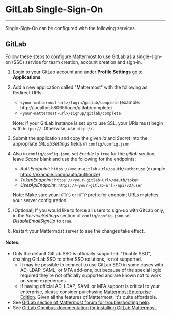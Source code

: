 # GitLab Single-Sign-On 
___
Single-Sign-On can be configured with the following services.

## GitLab 

Follow these steps to configure Mattermost to use GitLab as a single-sign-on (SSO) service for team creation, account creation and sign-in.

1. Login to your GitLab account and under **Profile Settings** go to **Applications**.
2. Add a new application called "Mattermost" with the following as Redirect URIs:
    * `<your-mattermost-url>/login/gitlab/complete` (example: http://localhost:8065/login/gitlab/complete)
    * `<your-mattermost-url>/signup/gitlab/complete`
  
    Note: If your GitLab instance is set up to use SSL, your URIs must begin with `https://`. Otherwise, use `http://`.

3. Submit the application and copy the given _Id_ and _Secret_ into the appropriate _GitLabSettings_ fields in `config/config.json`

4. Also in `config/config.json`, set _Enable_ to `true` for the _gitlab_ section, leave _Scope_ blank and use the following for the endpoints:
    * _AuthEndpoint_: `https://<your-gitlab-url>/oauth/authorize` (example https://example.com/oauth/authorize)  
    * _TokenEndpoint_: `https://<your-gitlab-url>/oauth/token`  
    * _UserApiEndpoint_: `https://<your-gitlab-url>/api/v3/user`  
  
    Note: Make sure your `HTTPS` or `HTTP` prefix for endpoint URLs matches your server configuration. 

5. (Optional) If you would like to force all users to sign-up with GitLab only, in the _ServiceSettings_ section of `config/config.json` set _DisableEmailSignUp_ to `true`.

6. Restart your Mattermost server to see the changes take effect.

#### Notes: 
- Only the default GitLab SSO is officially supported. "Double SSO", chaining GitLab SSO to other SSO solutions, is not supported. 
   - It may be possible to connect to use GitLab SSO in some cases with AD, LDAP, SAML, or MFA add-ons, but because of the special logic required they're not officially supported and are known not to work on some experiences.
   - If having official AD, LDAP, SAML or MFA support is critical to your enterprise, please consider purchasing [Mattermost Enterprise Edition](https://about.mattermost.com/pricing/). Given all the features of Mattermost, it's quite affordable. 
- See [GitLab section of Mattermost forum for troubleshooting help](https://forum.mattermost.org/c/general/gitlab).
- See [GitLab Omnibus documentation for installing GitLab Mattermost](http://doc.gitlab.com/omnibus/gitlab-mattermost/).   
